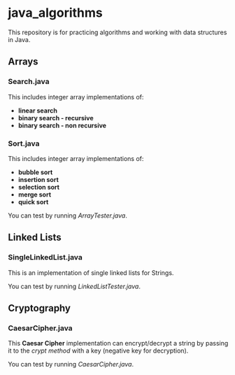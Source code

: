 # java_algorithms

This repository is for practicing algorithms and working with data structures in Java.

## Arrays

### Search.java
This includes integer array implementations of:
- **linear search**
- **binary search - recursive**
- **binary search - non recursive**

### Sort.java
This includes integer array implementations of:
- **bubble sort**
- **insertion sort**
- **selection sort**
- **merge sort**
- **quick sort**


You can test by running *ArrayTester.java*.

## Linked Lists

### SingleLinkedList.java
This is an implementation of single linked lists for Strings.

You can test by running *LinkedListTester.java*.

## Cryptography

### CaesarCipher.java

This **Caesar Cipher** implementation can encrypt/decrypt a string by passing it to the *crypt method* with a key (negative key for decryption).

You can test by running *CaesarCipher.java*.
